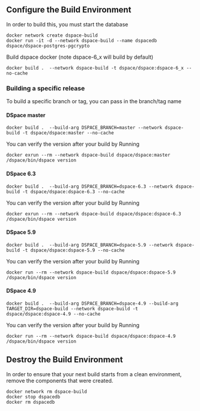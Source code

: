 
## Configure the Build Environment
In order to build this, you must start the database

```
docker network create dspace-build
docker run -it -d --network dspace-build --name dspacedb dspace/dspace-postgres-pgcrypto
```

Build dspace docker (note dspace-6_x will build by default)

```
docker build .  --network dspace-build -t dspace/dspace:dspace-6_x --no-cache
```

### Building a specific release
To build a specific branch or tag, you can pass in the branch/tag name

#### DSpace master
```
docker build .  --build-arg DSPACE_BRANCH=master --network dspace-build -t dspace/dspace:master --no-cache
```

You can verify the version after your build by Running
```
docker exrun --rm --network dspace-build dspace/dspace:master /dspace/bin/dspace version
```

#### DSpace 6.3
```
docker build .  --build-arg DSPACE_BRANCH=dspace-6.3 --network dspace-build -t dspace/dspace:dspace-6.3 --no-cache
```

You can verify the version after your build by Running
```
docker exrun --rm --network dspace-build dspace/dspace:dspace-6.3 /dspace/bin/dspace version
```

#### DSpace 5.9
```
docker build .  --build-arg DSPACE_BRANCH=dspace-5.9 --network dspace-build -t dspace/dspace:dspace-5.9 --no-cache
```

You can verify the version after your build by Running
```
docker run --rm --network dspace-build dspace/dspace:dspace-5.9 /dspace/bin/dspace version
```
#### DSpace 4.9
```
docker build .  --build-arg DSPACE_BRANCH=dspace-4.9 --build-arg TARGET_DIR=dspace-build --network dspace-build -t dspace/dspace:dspace-4.9 --no-cache
```

You can verify the version after your build by Running
```
docker run --rm --network dspace-build dspace/dspace:dspace-4.9 /dspace/bin/dspace version
```

## Destroy the Build Environment
In order to ensure that your next build starts from a clean environment, remove the components that were created.

```
docker network rm dspace-build
docker stop dspacedb
docker rm dspacedb
```
